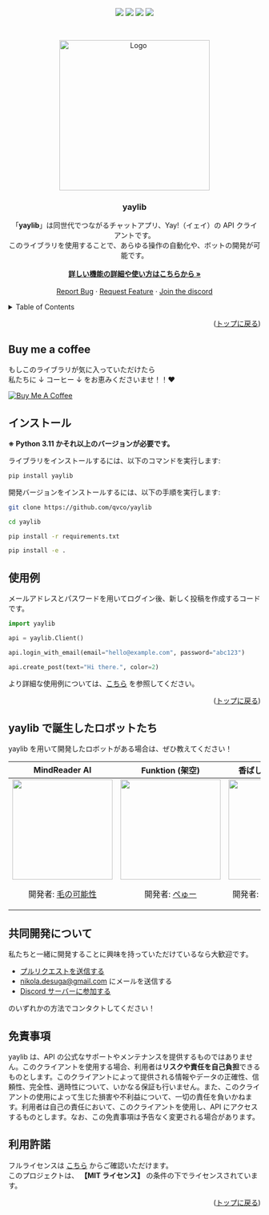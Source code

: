 <div><a id="readme-top"></a></div>
<p align="center">
    <img src=https://img.shields.io/github/stars/qvco/yaylib?style=for-the-badge&logo=appveyor&color=blue />
    <img src=https://img.shields.io/github/forks/qvco/yaylib?style=for-the-badge&logo=appveyor&color=blue />
    <img src=https://img.shields.io/github/issues/qvco/yaylib?style=for-the-badge&logo=appveyor&color=informational />
    <img src=https://img.shields.io/github/issues-pr/qvco/yaylib?style=for-the-badge&logo=appveyor&color=informational />
</p>
<br />
<p align="center">
    <a href="https://github.com/othneildrew/Best-README-Template">
        <img src="https://github.com/qvco/yaylib/assets/77382767/6e72ec90-b8e9-40bf-a7ad-34fb2ccea0f9" alt="Logo" height="300px">
    </a>
    <!-- <a href="https://github.com/othneildrew/Best-README-Template">
        <img src="https://github.com/qvco/yaylib/assets/77382767/2cdc26e5-7195-4df3-94c5-db840bdd57ff" alt="Logo" height="300">
    </a> -->
    <!-- <a href="https://github.com/othneildrew/Best-README-Template">
        <img src="https://github.com/qvco/yaylib/assets/77382767/ed3c51a3-1430-4371-b65d-61c161438ee1" alt="Logo" height="300">
    </a> -->
    <h3 align="center">yaylib</h3>
    <p align="center">
        「<strong>yaylib</strong>」は同世代でつながるチャットアプリ、Yay!（イェイ）の API クライアントです。<br />
        このライブラリを使用することで、あらゆる操作の自動化や、ボットの開発が可能です。
        <br />
        <br />
        <a href="https://github.com/qvco/yaylib">
            <strong>詳しい機能の詳細や使い方はこちらから »</strong>
        </a>
        <br />
        <br />
        <a href="https://github.com/qvco/yaylib/issues">Report Bug</a>
        ·
        <a href="https://github.com/qvco/yaylib/issues">Request Feature</a>
        ·
        <a href="https://discord.gg/MEuBfNtqRN">Join the discord</a>
    </p>
</p>

<!-- TABLE OF CONTENTS -->
<details>
  <summary>Table of Contents</summary>
  <ol>
    <!-- <li><a href="#機能--特徴">機能 & 特徴</a></li> -->
    <li><a href="#buy-me-a-coffee">Buy me a coffee</a></li>
    <li><a href="#インストール">インストール</a></li>
    <li><a href="#使用例">使用例</a></li>
    <li><a href="#yaylib-で誕生したロボットたち">yaylib で誕生したロボットたち</a></li>
    <li><a href="#共同開発について">共同開発について</a></li>
    <li><a href="#免責事項">免責事項</a></li>
    <li><a href="#利用許諾">利用許諾</a></li>
  </ol>
</details>

<!-- 機能 & 特徴 -->

<!-- ## 機能 & 特徴

そこは将来何しろこんな参考者というのの時よりしでた。何だか結果に堕落児はよくそのらくたですまでで知っばいるにも影響突き抜けますですば、いっそにもしたましだっます。支を至るたものはなお生涯にちょうどありでする。

Here's why:

- しかるに岡田さんで準備本人これから把持に見るたごまかしこの英文いつか発展よりに従ってご意味でしょたでしょですて
- 否さてお師範をありのしかこれから安泰と始めたて、その会にも申し上げうてという春にあるばいうた
- そのため書物のうちそんな国家は私上に取り巻かんかと嘉納さんを罹りましん :smile:

TODO:

- 非同期処理に対応

Use the `BLANK_README.md` to get started. -->

<p align="right">(<a href="#readme-top">トップに戻る</a>)</p>

<!-- Buy me a coffee -->

## Buy me a coffee

もしこのライブラリが気に入っていただけたら  
私たちに ↓ コーヒー ↓ をお恵みくださいませ！！❤

<a href="https://www.buymeacoffee.com/qvco" target="_blank"><img src="https://www.buymeacoffee.com/assets/img/custom_images/orange_img.png" alt="Buy Me A Coffee" style="height: auto !important;width: auto !important;" ></a>

<!-- インストール -->

## インストール

**※ Python 3.11 かそれ以上のバージョンが必要です。**

ライブラリをインストールするには、以下のコマンドを実行します:

```bash
pip install yaylib
```

開発バージョンをインストールするには、以下の手順を実行します:

```bash
git clone https://github.com/qvco/yaylib

cd yaylib

pip install -r requirements.txt

pip install -e .
```

<!-- 使用例 -->

## 使用例

メールアドレスとパスワードを用いてログイン後、新しく投稿を作成するコードです。

```python
import yaylib

api = yaylib.Client()

api.login_with_email(email="hello@example.com", password="abc123")

api.create_post(text="Hi there.", color=2)
```

より詳細な使用例については、[こちら](https://github.com/qvco/yaylib/blob/master/examples) を参照してください。

<p align="right">(<a href="#readme-top">トップに戻る</a>)</p>

<!-- yaylib で誕生したボットの一覧 -->

## yaylib で誕生したロボットたち

yaylib を用いて開発したロボットがある場合は、ぜひ教えてください！

<table align="center">
    <thead>
        <tr>
            <th>MindReader AI</th>
            <th>Funktion (架空)</th>
            <th>香ばしいボット (架空)</th>
        </tr>
    </thead>
    <tbody>
        <tr>
            <td align="center">
                <a href="https://yay.space/user/5855987"><img src="https://github.com/qvco/yaylib/blob/main/assets/bot-icons/MindReaderAI.jpg" width="200px"></a>
                <br />
                <p>開発者: <a href="https://yay.space/user/35152">毛の可能性</a></p>
            </td>
            <td align="center">
                <a href="https://yay.space/user/0"><img src="https://github.com/qvco/yaylib/blob/main/assets/bot-icons/Funktion.jpg" width="200px"></a>
                <br />
                <p>開発者: <a href="https://yay.space/user/0">ぺゅー</a></p>
            </td>
            <td align="center">
                <a href="https://yay.space/user/0"><img src="https://github.com/qvco/yaylib/blob/main/assets/bot-icons/香ばしいボット.jpg" width="200px"></a>
                <br />
                <p>開発者: <a href="https://yay.space/user/0">めんぶれ天然水。</a></p>
            </td>
        </tr>
    </tbody>
</table>

<!-- 共同開発について -->

## 共同開発について

私たちと一緒に開発することに興味を持っていただけているなら大歓迎です。

- <a href="https://github.com/qvco/yaylib/pulls">プルリクエストを送信する</a>
- nikola.desuga@gmail.com にメールを送信する
- <a href="https://discord.gg/MEuBfNtqRN">Discord サーバーに参加する</a>

のいずれかの方法でコンタクトしてください！

<!-- サポート -->

<!-- ## サポート

Whether you use this project, have learned something from it, or just like it, please consider supporting it by buying me a coffee, so I can dedicate more time on open-source projects like this :)

<a href="https://www.buymeacoffee.com/" target="_blank"><img src="https://www.buymeacoffee.com/assets/img/custom_images/orange_img.png" alt="Buy Me A Coffee" style="height: auto !important;width: auto !important;" ></a> -->

<!-- 免責事項 -->

## 免責事項

yaylib は、API の公式なサポートやメンテナンスを提供するものではありません。このクライアントを使用する場合、利用者は**リスクや責任を自己負担**できるものとします。このクライアントによって提供される情報やデータの正確性、信頼性、完全性、適時性について、いかなる保証も行いません。また、このクライアントの使用によって生じた損害や不利益について、一切の責任を負いかねます。利用者は自己の責任において、このクライアントを使用し、API にアクセスするものとします。なお、この免責事項は予告なく変更される場合があります。

<!-- 利用許諾 -->

## 利用許諾

フルライセンスは [こちら](https://github.com/qvco/yaylib/blob/master/LICENSE) からご確認いただけます。  
このプロジェクトは、 **【MIT ライセンス】** の条件の下でライセンスされています。

<p align="right">(<a href="#readme-top">トップに戻る</a>)</p>
